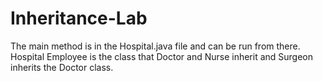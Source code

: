 # Inheritance-Lab
 
 The main method is in the Hospital.java file and can be run from there. Hospital Employee is the class that Doctor and Nurse inherit and Surgeon inherits the Doctor class. 
